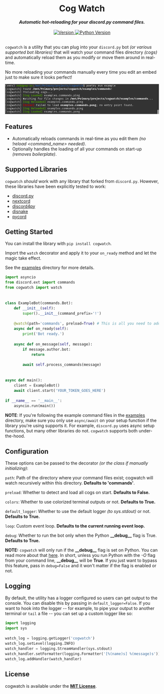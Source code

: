 <h1 align="center">Cog Watch</h1>
    
<div align="center">
  <strong><i>Automatic hot-reloading for your discord.py command files.</i></strong>
  <br />
  <br />
  
  <a href="https://pypi.org/project/cogwatch">
    <img
      src="https://img.shields.io/pypi/v/cogwatch?color=0073B7&label=Latest&style=for-the-badge"
      alt="Version" />
  </a>
  
  <a href="https://python.org">
    <img
      src="https://img.shields.io/pypi/pyversions/cogwatch?color=0073B7&style=for-the-badge"
      alt="Python Version" />
  </a>
</div>
<br />

`cogwatch` is a utility that you can plug into your `discord.py` bot *(or
various supported bot libraries)* that will watch your command files directory
*(cogs)* and automatically reload them as you modify or move them around in
real-time.

No more reloading your commands manually every time you edit an embed just to
make sure it looks perfect!

<img align="center" src="assets/example.png" alt=""> <br />

## Features

- Automatically reloads commands in real-time as you edit them *(no !reload
  <command_name> needed)*.
- Optionally handles the loading of all your commands on start-up *(removes
  boilerplate)*.

## Supported Libraries

`cogwatch` *should* work with any library that forked from `discord.py`.
However, these libraries have been explicitly tested to work:

- [discord.py](https://discordpy.readthedocs.io/en/stable/)
- [nextcord](https://docs.nextcord.dev/en/stable/)
- [discord4py](https://docs.discord4py.dev/en/developer/)
- [disnake](https://disnake.readthedocs.io/en/latest/)
- [pycord](https://docs.pycord.dev/en/stable/)

## Getting Started

You can install the library with `pip install cogwatch`.

Import the `watch` decorator and apply it to your `on_ready` method and let the
magic take effect.

See the [examples](/examples) directory for more details.

```python
import asyncio
from discord.ext import commands
from cogwatch import watch


class ExampleBot(commands.Bot):
    def __init__(self):
        super().__init__(command_prefix='!')

    @watch(path='commands', preload=True) # This is all you need to add.
    async def on_ready(self):
        print('Bot ready.')

    async def on_message(self, message):
        if message.author.bot:
            return

        await self.process_commands(message)


async def main():
    client = ExampleBot()
    await client.start('YOUR_TOKEN_GOES_HERE')

if __name__ == '__main__':
    asyncio.run(main())
```

__NOTE__: If you're following the example command files in the
[examples](/examples) directory, make sure you only use `async/await` on your
setup function if the library you're using supports it. For example,
`discord.py` uses async setup functions, but many other libraries do not.
`cogwatch` supports both under-the-hood.

## Configuration

These options can be passed to the decorator *(or the class if manually
initializing)*:

`path`: Path of the directory where your command files exist; cogwatch will
watch recursively within this directory. **Defaults to 'commands'**.

`preload`: Whether to detect and load all cogs on start. **Defaults to False.**

`colors`: Whether to use colorized terminal outputs or not. **Defaults to
True.**

`default_logger`: Whether to use the default logger *(to sys.stdout)* or not.
**Defaults to True.**

`loop`: Custom event loop. **Defaults to the current running event loop.**

`debug`: Whether to run the bot only when the Python **\_\_debug\_\_** flag is
True. **Defaults to True.**

**NOTE:** `cogwatch` will only run if the **\_\_debug\_\_** flag is set on
Python. You can read more about that
[here](https://docs.python.org/3/library/constants.html). In short, unless you
run Python with the *-O* flag from your command line, **\_\_debug\_\_** will be
**True**. If you just want to bypass this feature, pass in `debug=False` and it
won't matter if the flag is enabled or not.

## Logging

By default, the utility has a logger configured so users can get output to the
console. You can disable this by passing in `default_logger=False`. If you want
to hook into the logger -- for example, to pipe your output to another terminal
or `tail` a file -- you can set up a custom logger like so:

```python
import logging
import sys

watch_log = logging.getLogger('cogwatch')
watch_log.setLevel(logging.INFO)
watch_handler = logging.StreamHandler(sys.stdout)
watch_handler.setFormatter(logging.Formatter('[%(name)s] %(message)s'))
watch_log.addHandler(watch_handler)
```

## License

cogwatch is available under the **[MIT License](/LICENSE)**.
